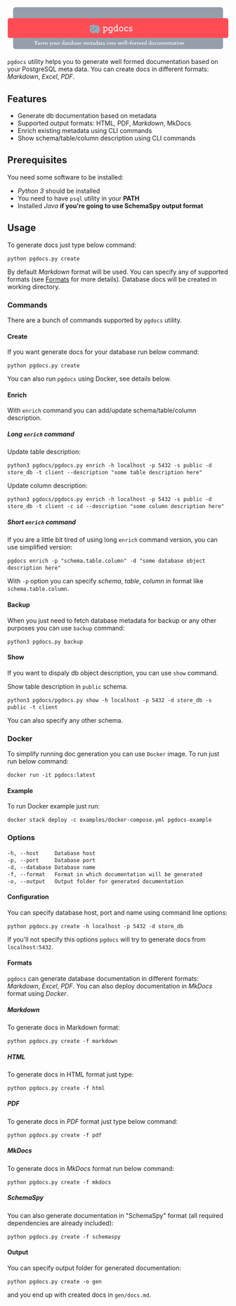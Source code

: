 ![logo](logo.png)

`pgdocs` utility helps you to generate well formed documentation based on your PostgreSQL meta data. You can create docs in different formats: _Markdown_, _Excel_, _PDF_.

## Features

- Generate db documentation based on metadata
- Supported output formats: HTML, PDF, _Markdown_, MkDocs
- Enrich existing metadata using CLI commands
- Show schema/table/column description using CLI commands

## Prerequisites

You need some software to be installed:

- _Python 3_ should be installed
- You need to have `psql` utility in your **PATH**
- Installed _Java_ **if you're going to use SchemaSpy output format**

## Usage

To generate docs just type below command:

```shell
python pgdocs.py create
```

By default _Markdown_ format will be used. You can specify any of supported formats (see [Formats](#formats) for more details). Database docs will be created in working directory.

### Commands

There are a bunch of commands supported by `pgdocs` utility.

#### Create

If you want generate docs for your database run below command:

```shell
python pgdocs.py create
```

You can also run `pgdocs` using Docker, see details below.

#### Enrich

With `enrich` command you can add/update schema/table/column description.

##### Long `enrich` command

Update table description:

```shell
python3 pgdocs/pgdocs.py enrich -h localhost -p 5432 -s public -d store_db -t client --description "some table description here"
```

Update column description:

```shell
python3 pgdocs/pgdocs.py enrich -h localhost -p 5432 -s public -d store_db -t client -c id --description "some column description here"
```

##### Short `enrich` command

If you are a little bit tired of using long `enrich` command version, you can use simplified version:

```shell
pgdocs enrich -p "schema.table.column" -d "some database object description here"
```

With `-p` option you can specify _schema_, _table_, _column_ in format like `schema.table.column`.

#### Backup

When you just need to fetch database metadata for backup or any other purposes you can use `backup` command:

```shell
python3 pgdocs.py backup
```

#### Show

If you want to dispaly db object description, you can use `show` command.

Show table description in `public` schema.

```shell
python3 pgdocs/pgdocs.py show -h localhost -p 5432 -d store_db -s public -t client
```

You can also specify any other schema.

### Docker

To simplify running doc generation you can use `Docker` image. To run just run below command:

```shell
docker run -it pgdocs:latest
```

#### Example

To run Docker example just run:

```shell
docker stack deploy -c examples/docker-compose.yml pgdocs-example
```

### Options

```
-h, --host     Database host
-p, --port     Database port
-d, --database Database name
-f, --format   Format in which documentation will be generated
-o, --output   Output folder for generated documentation
```

#### Configuration

You can specify database host, port and name using command line options:

```shell
python pgdocs.py create -h localhost -p 5432 -d store_db
```

If you'll not specify this options `pgdocs` will try to generate docs from `localhost:5432`.

#### Formats

`pgdocs` can generate database documentation in different formats: _Markdown_, _Excel_, _PDF_. You can also deploy documentation in _MkDocs_ format using _Docker_.

##### Markdown

To generate docs in Markdown format:

```shell
python pgdocs.py create -f markdown
```

##### HTML

To generate docs in HTML format just type:

```shell
python pgdocs.py create -f html
```

##### PDF

To generate docs in _PDF_ format just type below command:

```shell
python pgdocs.py create -f pdf
```

##### MkDocs

To generate docs in _MkDocs_ format run below command:

```shell
python pgdocs.py create -f mkdocs
```

##### SchemaSpy

You can also generate documentation in "SchemaSpy" format (all required dependencies are already included):

```shell
python pgdocs.py create -f schemaspy
```

#### Output

You can specify output folder for generated documentation:

```shell
python pgdocs.py create -o gen
```

and you end up with created docs in `gen/docs.md`.
